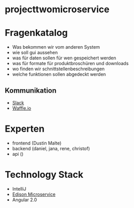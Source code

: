 # projecttwomicroservice

# Fragenkatalog
* Was bekommen wir vom anderen System
* wie soll gui aussehen
* was für daten sollen für wen gespeichert werden
* was für formate für produktbroschüren und downloads
* wo finden wir schnittstellenbeschreibungen
* welche funktionen sollen abgedeckt werden

## Kommunikation
* [Slack](https://projmicro.slack.com)
* [Waffle.io](https://waffle.io/)

# Experten
* frontend (Dustin Malte)
* backend (daniel, jana, rene, christof)
* api ()

# Technology Stack
* IntelliJ
* [Edison Microservice](https://github.com/otto-de/edison-microservice)
* Angular 2.0
